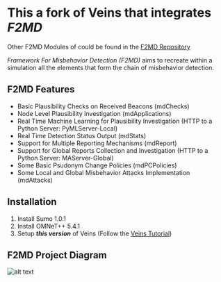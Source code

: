 # This a fork of Veins that integrates *F2MD*

Other F2MD Modules of could be found in the [F2MD Repository](https://github.com/josephkamel/F2MD)

*Framework For Misbehavior Detection (F2MD)* aims to recreate within a simulation all the elements that form the chain of misbehavior detection.

## F2MD Features
* Basic Plausibility Checks on Received Beacons (mdChecks)
* Node Level Plausibility Investigation (mdApplications)
* Real Time Machine Learning for Plausibility Investigation (HTTP to a Python Server: PyMLServer-Local)
* Real Time Detection Status Output (mdStats)
* Support for Multiple Reporting Mechanisms (mdReport)
* Support for Global Reports Collection and Investigation (HTTP to a Python Server: MAServer-Global)
* Some Basic Psudonym Change Policies (mdPCPolicies)
* Some Local and Global Misbehavior Attacks Implementation (mdAttacks)

## Installation
1. Install Sumo 1.0.1
2. Install OMNeT++ 5.4.1
3. Setup ***this version*** of Veins (Follow the [Veins Tutorial](https://veins.car2x.org/tutorial/))

## F2MD Project Diagram

 ![alt text](https://github.com/josephkamel/F2MD/blob/master/F2MD-Diagram.jpg)